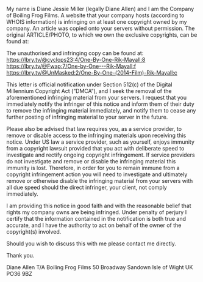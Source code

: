 My name is Diane Jessie Miller (legally Diane Allen) and I am the Company of Boiling Frog Films.  A website that your company hosts (according to WHOIS information) is infringing on at least one copyright owned by my company.
An article was copied onto your servers without permission. The original ARTICLE/PHOTO, to which we own the exclusive copyrights, can be found at:

The unauthorised and infringing copy can be found at:
https://lbry.tv/@cyclops23:4/One-By-One-Rik-Mayall:8
https://lbry.tv/@Fwap:7/One-by-One---Rik-Mayall:f
https://lbry.tv/@UnMasked:2/One-By-One-(2014-Film)-Rik-Mayall:c

This letter is official notification under Section 512(c) of the Digital Millennium Copyright Act (”DMCA”), and I seek the removal of the aforementioned infringing material from your servers. I request that you immediately notify the infringer of this notice and inform them of their duty to remove the infringing material immediately, and notify them to cease any further posting of infringing material to your server in the future.

Please also be advised that law requires you, as a service provider, to remove or disable access to the infringing materials upon receiving this notice. Under US law a service provider, such as yourself, enjoys immunity from a copyright lawsuit provided that you act with deliberate speed to investigate and rectify ongoing copyright infringement. If service providers do not investigate and remove or disable the infringing material this immunity is lost. Therefore, in order for you to remain immune from a copyright infringement action you will need to investigate and ultimately remove or otherwise disable the infringing material from your servers with all due speed should the direct infringer, your client, not comply immediately.

I am providing this notice in good faith and with the reasonable belief that rights my company owns are being infringed. Under penalty of perjury I certify that the information contained in the notification is both true and accurate, and I have the authority to act on behalf of the owner of the copyright(s) involved.

Should you wish to discuss this with me please contact me directly.

Thank you.

Diane Allen T/A Boiling Frog Films
50 Broadway
Sandown
Isle of Wight
UK
PO36 9BZ
